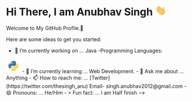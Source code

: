 <h1>Hi There, I am <a>Anubhav Singh</a> <img  src="https://raw.githubusercontent.com/ABSphreak/ABSphreak/master/gifs/Hi.gif" width="30px"></h1>
 Welcome to My GitHub Profile.🙏



Here are some ideas to get you started:

- 🤔 I’m currently working on ... Java
-Programming Languages:
<img title="Python" alt="Python" width="40px" src="https://raw.githubusercontent.com/github/explore/master/topics/python/python.png" />
- 🌱 I’m currently learning ... Web Development.
- 💬 Ask me about ... Anything
- 📫 How to reach me: ... [Twitter](https://twitter.com/thesingh_anu) Email- singh.anubhav2012@gmail.com
- 😄 Pronouns: ... He/Him
- ⚡ Fun fact: ... I am Half finish
-->
